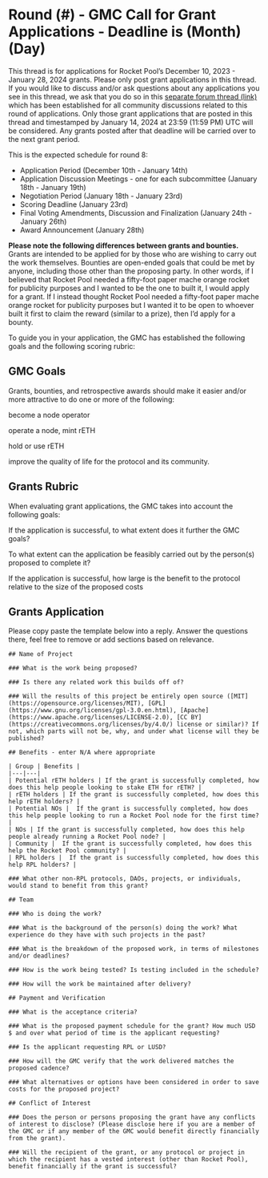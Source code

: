 # Round (#) - GMC Call for Grant Applications - Deadline is (Month) (Day)

This thread is for applications for Rocket Pool’s December 10, 2023 - January 28, 2024 grants. Please only post grant applications in this thread. If you would like to discuss and/or ask questions about any applications you see in this thread, we ask that you do so in this [separate forum thread (link)](https://dao.rocketpool.net/t/round-8-gmc-community-discussion-of-submitted-applications/2557) which has been established for all community discussions related to this round of applications. Only those grant applications that are posted in this thread and timestamped by January 14, 2024 at 23:59 (11:59 PM) UTC will be considered. Any grants posted after that deadline will be carried over to the next grant period.

This is the expected schedule for round 8:

* Application Period (December 10th - January 14th)
* Application Discussion Meetings - one for each subcommittee (January 18th - January 19th)
* Negotiation Period (January 18th - January 23rd)
* Scoring Deadline (January 23rd)
* Final Voting Amendments, Discussion and Finalization (January 24th - January 26th)
* Award Announcement (January 28th)

**Please note the following differences between grants and bounties.** Grants are intended to be applied for by those who are wishing to carry out the work themselves. Bounties are open-ended goals that could be met by anyone, including those other than the proposing party. In other words, if I believed that Rocket Pool needed a fifty-foot paper mache orange rocket for publicity purposes and I wanted to be the one to built it, I would apply for a grant. If I instead thought Rocket Pool needed a fifty-foot paper mache orange rocket for publicity purposes but I wanted it to be open to whoever built it first to claim the reward (similar to a prize), then I’d apply for a bounty.

To guide you in your application, the GMC has established the following goals and the following scoring rubric:

## GMC Goals

Grants, bounties, and retrospective awards should make it easier and/or more attractive to do one or more of the following:

become a node operator

operate a node, mint rETH

hold or use rETH

improve the quality of life for the protocol and its community.

## Grants Rubric

When evaluating grant applications, the GMC takes into account the following goals:

If the application is successful, to what extent does it further the GMC goals?

To what extent can the application be feasibly carried out by the person(s) proposed to complete it?

If the application is successful, how large is the benefit to the protocol relative to the size of the proposed costs

## Grants Application

Please copy paste the template below into a reply. Answer the questions there, feel free to remove or add sections based on relevance.

```
## Name of Project

### What is the work being proposed?

### Is there any related work this builds off of?

### Will the results of this project be entirely open source ([MIT](https://opensource.org/licenses/MIT), [GPL](https://www.gnu.org/licenses/gpl-3.0.en.html), [Apache](https://www.apache.org/licenses/LICENSE-2.0), [CC BY](https://creativecommons.org/licenses/by/4.0/) license or similar)? If not, which parts will not be, why, and under what license will they be published?

## Benefits - enter N/A where appropriate

| Group | Benefits |
|---|---|
| Potential rETH holders | If the grant is successfully completed, how does this help people looking to stake ETH for rETH? |
| rETH holders | If the grant is successfully completed, how does this help rETH holders? |
| Potential NOs |  If the grant is successfully completed, how does this help people looking to run a Rocket Pool node for the first time? |
| NOs | If the grant is successfully completed, how does this help people already running a Rocket Pool node? |
| Community |  If the grant is successfully completed, how does this help the Rocket Pool community? |
| RPL holders |  If the grant is successfully completed, how does this help RPL holders? |

### What other non-RPL protocols, DAOs, projects, or individuals, would stand to benefit from this grant?

## Team

### Who is doing the work?

### What is the background of the person(s) doing the work? What experience do they have with such projects in the past?

### What is the breakdown of the proposed work, in terms of milestones and/or deadlines?

### How is the work being tested? Is testing included in the schedule?

### How will the work be maintained after delivery?

## Payment and Verification

### What is the acceptance criteria?

### What is the proposed payment schedule for the grant? How much USD $ and over what period of time is the applicant requesting?

### Is the applicant requesting RPL or LUSD?

### How will the GMC verify that the work delivered matches the proposed cadence?

### What alternatives or options have been considered in order to save costs for the proposed project?

## Conflict of Interest

### Does the person or persons proposing the grant have any conflicts of interest to disclose? (Please disclose here if you are a member of the GMC or if any member of the GMC would benefit directly financially from the grant).

### Will the recipient of the grant, or any protocol or project in which the recipient has a vested interest (other than Rocket Pool), benefit financially if the grant is successful?
```